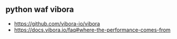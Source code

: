 ## python waf vibora

- https://github.com/vibora-io/vibora
- https://docs.vibora.io/faq#where-the-performance-comes-from
